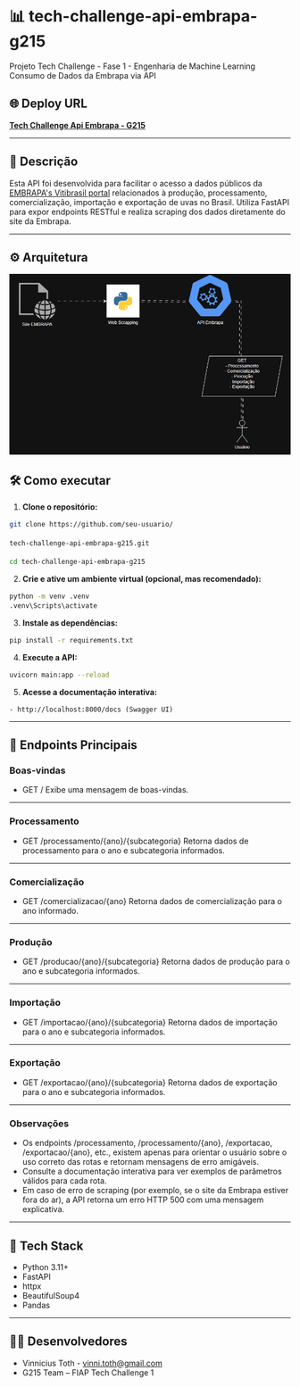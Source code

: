 # 📊 tech-challenge-api-embrapa-g215

Projeto Tech Challenge - Fase 1 - Engenharia de Machine Learning  
Consumo de Dados da Embrapa via API

## 🌐 Deploy URL
**[Tech Challenge Api Embrapa - G215](https://tech-challenge-api-embrapa-g215.onrender.com/)**

---

## 🚀 Descrição

Esta API foi desenvolvida para facilitar o acesso a dados públicos da [EMBRAPA's Vitibrasil portal](http://vitibrasil.cnpuv.embrapa.br/download/) relacionados à produção, processamento, comercialização, importação e exportação de uvas no Brasil. Utiliza FastAPI para expor endpoints RESTful e realiza scraping dos dados diretamente do site da Embrapa.

---

## ⚙️ Arquitetura
![alt text](docs/Arquitetura_API_EMBRAPA.png)

## 🛠️ Como executar

1. **Clone o repositório:**
```sh
git clone https://github.com/seu-usuario/

tech-challenge-api-embrapa-g215.git

cd tech-challenge-api-embrapa-g215
```

2. **Crie e ative um ambiente virtual (opcional, mas recomendado):**
```sh
python -m venv .venv
.venv\Scripts\activate
```

3. **Instale as dependências:**
```sh
pip install -r requirements.txt
```
4. **Execute a API:**
```sh
uvicorn main:app --reload
```

5. **Acesse a documentação interativa:**
```
- http://localhost:8000/docs (Swagger UI)
```
---

## 📡 Endpoints Principais

### Boas-vindas

- GET /
  Exibe uma mensagem de boas-vindas.

---

### Processamento

- GET /processamento/{ano}/{subcategoria}
  Retorna dados de processamento para o ano e subcategoria informados.

---

### Comercialização

- GET /comercializacao/{ano}
  Retorna dados de comercialização para o ano informado.

---

### Produção

- GET /producao/{ano}/{subcategoria}
  Retorna dados de produção para o ano e subcategoria informados.

---

### Importação

- GET /importacao/{ano}/{subcategoria}
  Retorna dados de importação para o ano e subcategoria informados.

---

### Exportação

- GET /exportacao/{ano}/{subcategoria}
  Retorna dados de exportação para o ano e subcategoria informados.

---

### Observações

- Os endpoints /processamento, /processamento/{ano}, /exportacao, /exportacao/{ano}, etc., existem apenas para orientar o usuário sobre o uso correto das rotas e retornam mensagens de erro amigáveis.
- Consulte a documentação interativa para ver exemplos de parâmetros válidos para cada rota.
- Em caso de erro de scraping (por exemplo, se o site da Embrapa estiver fora do ar), a API retorna um erro HTTP 500 com uma mensagem explicativa.

---

## 🧰 Tech Stack
- Python 3.11+  
- FastAPI
- httpx
- BeautifulSoup4  
- Pandas

---

## 👨‍💻 Desenvolvedores
- Vinnicius Toth - vinni.toth@gmail.com
- G215 Team – FIAP Tech Challenge 1